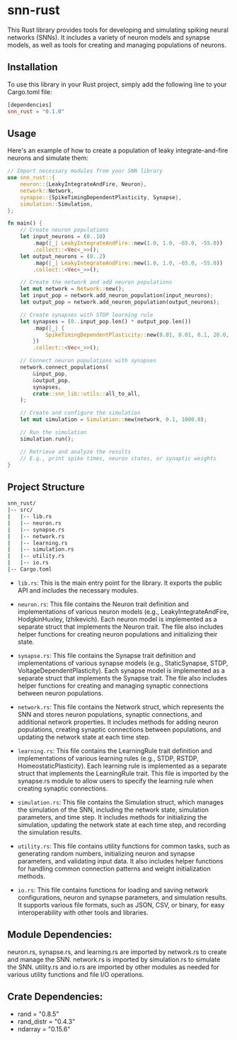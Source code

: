 # snn-rust
This Rust library provides tools for developing and simulating spiking neural networks (SNNs). It includes a variety of neuron models and synapse models, as well as tools for creating and managing populations of neurons.

## Installation
To use this library in your Rust project, simply add the following line to your Cargo.toml file:

```makefile
[dependencies]
snn_rust = "0.1.0"
```

## Usage
Here's an example of how to create a population of leaky integrate-and-fire neurons and simulate them:

```rust
// Import necessary modules from your SNN library
use snn_rust::{
    neuron::{LeakyIntegrateAndFire, Neuron},
    network::Network,
    synapse::{SpikeTimingDependentPlasticity, Synapse},
    simulation::Simulation,
};

fn main() {
    // Create neuron populations
    let input_neurons = (0..10)
        .map(|_| LeakyIntegrateAndFire::new(1.0, 1.0, -65.0, -55.0))
        .collect::<Vec<_>>();
    let output_neurons = (0..2)
        .map(|_| LeakyIntegrateAndFire::new(1.0, 1.0, -65.0, -55.0))
        .collect::<Vec<_>>();

    // Create the network and add neuron populations
    let mut network = Network::new();
    let input_pop = network.add_neuron_population(input_neurons);
    let output_pop = network.add_neuron_population(output_neurons);

    // Create synapses with STDP learning rule
    let synapses = (0..input_pop.len() * output_pop.len())
        .map(|_| {
            SpikeTimingDependentPlasticity::new(0.01, 0.01, 0.1, 20.0, 20.0)
        })
        .collect::<Vec<_>>();

    // Connect neuron populations with synapses
    network.connect_populations(
        &input_pop,
        &output_pop,
        synapses,
        crate::snn_lib::utils::all_to_all,
    );

    // Create and configure the simulation
    let mut simulation = Simulation::new(network, 0.1, 1000.0);

    // Run the simulation
    simulation.run();

    // Retrieve and analyze the results
    // E.g., print spike times, neuron states, or synaptic weights
}
```

## Project Structure

```bash
snn_rust/
|-- src/
|   |-- lib.rs
|   |-- neuron.rs
|   |-- synapse.rs
|   |-- network.rs
|   |-- learning.rs
|   |-- simulation.rs
|   |-- utility.rs
|   |-- io.rs
|-- Cargo.toml
```
- `lib.rs`: This is the main entry point for the library. It exports the public API and includes the necessary modules.

- `neuron.rs`: This file contains the Neuron trait definition and implementations of various neuron models (e.g., LeakyIntegrateAndFire, HodgkinHuxley, Izhikevich). Each neuron model is implemented as a separate struct that implements the Neuron trait. The file also includes helper functions for creating neuron populations and initializing their state.

- `synapse.rs`: This file contains the Synapse trait definition and implementations of various synapse models (e.g., StaticSynapse, STDP, VoltageDependentPlasticity). Each synapse model is implemented as a separate struct that implements the Synapse trait. The file also includes helper functions for creating and managing synaptic connections between neuron populations.

- `network.rs`: This file contains the Network struct, which represents the SNN and stores neuron populations, synaptic connections, and additional network properties. It includes methods for adding neuron populations, creating synaptic connections between populations, and updating the network state at each time step.

- `learning.rs`: This file contains the LearningRule trait definition and implementations of various learning rules (e.g., STDP, RSTDP, HomeostaticPlasticity). Each learning rule is implemented as a separate struct that implements the LearningRule trait. This file is imported by the synapse.rs module to allow users to specify the learning rule when creating synaptic connections.

- `simulation.rs`: This file contains the Simulation struct, which manages the simulation of the SNN, including the network state, simulation parameters, and time step. It includes methods for initializing the simulation, updating the network state at each time step, and recording the simulation results.

- `utility.rs`: This file contains utility functions for common tasks, such as generating random numbers, initializing neuron and synapse parameters, and validating input data. It also includes helper functions for handling common connection patterns and weight initialization methods.

- `io.rs`: This file contains functions for loading and saving network configurations, neuron and synapse parameters, and simulation results. It supports various file formats, such as JSON, CSV, or binary, for easy interoperability with other tools and libraries.

## Module Dependencies:

neuron.rs, synapse.rs, and learning.rs are imported by network.rs to create and manage the SNN.
network.rs is imported by simulation.rs to simulate the SNN.
utility.rs and io.rs are imported by other modules as needed for various utility functions and file I/O operations.

## Crate Dependencies:

- rand = "0.8.5"
- rand_distr = "0.4.3"
- ndarray = "0.15.6"
